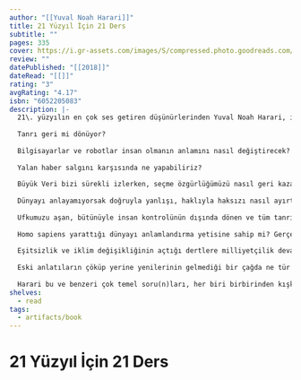 ```yaml
---
author: "[[Yuval Noah Harari]]"
title: 21 Yüzyıl İçin 21 Ders
subtitle: ""
pages: 335
cover: https://i.gr-assets.com/images/S/compressed.photo.goodreads.com/books/1533314545l/41034731._SX318_.jpg
review: ""
datePublished: "[[2018]]"
dateRead: "[[]]"
rating: "3"
avgRating: "4.17"
isbn: "6052205083"
description: |-
  21\. yüzyılın en çok ses getiren düşünürlerinden Yuval Noah Harari, ilk kitabı Sapiens'te insanın nasıl önemsiz bir hayvandan dünyanın efendisine dönüştüğünü, ikinci kitabı Homo Deus'ta çarpıcı öngörüleriyle insanlığın ölümsüzlük, mutluluk ve tanrısallık peşindeki yolculuğunu ele almıştı. İngiltere ve ABD'yle eşzamanlı olarak yayımlayacağımız 21. Yüzyıl İçin 21 Ders ise yüzyılımızın eşi benzeri görülmemiş teknolojik ve ekonomik kırılmalarıyla ve yaşanan aralıksız değişimlerle başa çıkabilmek için elzem soruları tartışmaya açıyor.  
    
  Tanrı geri mi dönüyor?  
    
  Bilgisayarlar ve robotlar insan olmanın anlamını nasıl değiştirecek?  
    
  Yalan haber salgını karşısında ne yapabiliriz?  
    
  Büyük Veri bizi sürekli izlerken, seçme özgürlüğümüzü nasıl geri kazanabiliriz?  
    
  Dünyayı anlayamıyorsak doğruyla yanlışı, haklıyla haksızı nasıl ayırt edeceğiz?  
    
  Ufkumuzu aşan, bütünüyle insan kontrolünün dışında dönen ve tüm tanrılarla ideolojilere gölge düşüren bir dünyada sağlam bir etik zemin bulmak mümkün mü?  
    
  Homo sapiens yarattığı dünyayı anlamlandırma yetisine sahip mi? Gerçekliği kurmacadan ayıran belirgin bir sınır kaldı mı?  
    
  Eşitsizlik ve iklim değişikliğinin açtığı dertlere milliyetçilik deva olabilir mi?  
    
  Eski anlatıların çöküp yerine yenilerinin gelmediği bir çağda ne tür becerilere ihtiyacımız var?  
    
  Harari bu ve benzeri çok temel soru(n)ları, her biri birbirinden kışkırtıcı ve derinlikli 21 bölümde ele alırken, daha önceki kitaplarında ortaya koyduğu fikirlere dayanarak siyasi, teknolojik, toplumsal ve varoluşsal zorluklara açıklık getiriyor.
shelves:
  - read
tags:
  - artifacts/book
---
```

#  21 Yüzyıl İçin 21 Ders
